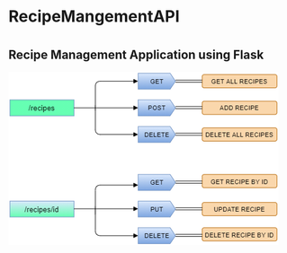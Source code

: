<h1>RecipeMangementAPI<h1>
<h2>Recipe Management Application using Flask</h2>


![API Design Architecture](https://github.com/KrishnaDesai16/RecipeMangementAPI/blob/main/api.png?s=200)
